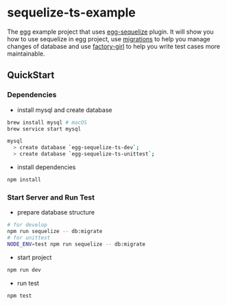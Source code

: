 # sequelize-ts-example

The [egg] example project that uses [egg-sequelize] plugin. It will show you how to use sequelize in egg project, use [migrations] to help you manage changes of database and use [factory-girl] to help you write test cases more maintainable.

## QuickStart

### Dependencies

- install mysql and create database

```bash
brew install mysql # macOS
brew service start mysql

mysql
  > create database `egg-sequelize-ts-dev`;
  > create database `egg-sequelize-ts-unittest`;
```

- install dependencies

```bash
npm install
```

### Start Server and Run Test

- prepare database structure

```bash
# for develop
npm run sequelize -- db:migrate
# for unittest
NODE_ENV=test npm run sequelize -- db:migrate
```

- start project

```bash
npm run dev
```

- run test

```bash
npm test
```

[egg]: https://eggjs.org
[egg-sequelize]: https://github.com/eggjs/egg-sequelize
[sequelize]: http://docs.sequelizejs.com/
[migrations]: http://docs.sequelizejs.com/manual/tutorial/migrations.html
[factory-girl]: https://github.com/aexmachina/factory-girl
